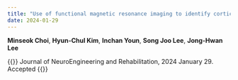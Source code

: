 ```yaml
---
title: "Use of functional magnetic resonance imaging to identify cortical loci for lower limb movements and their efficacy for individuals after stroke"
date: 2024-01-29
---
```


**Minseok Choi**, **Hyun-Chul Kim**, **Inchan Youn**, **Song Joo Lee**, **Jong-Hwan Lee**

{{<format bright-green>}}
Journal of NeuroEngineering and Rehabilitation, 2024 January 29. Accepted
{{</format>}}

<!--
![Image](//bspl.korea.ac.kr/Board/Lab_News/2023/2023_Lee_and_Lee_HBM.tif)

[[PubMed](https://pubmed.ncbi.nlm.nih.gov/38096866/) /
[Journal Home](https://onlinelibrary.wiley.com/doi/full/10.1002/hbm.26561)/
[Google Scholar](https://scholar.google.com/scholar?hl=en&as_sdt=0%2C22&q=Discovering+Individual+Fingerprints+in+Resting-State+Functional+Connectivity+using+Deep+Neural+Networks&btnG=)]
-->
